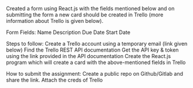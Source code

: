  Created a form using React.js with the fields mentioned below and on submitting the form a new card should be created in Trello (more information about Trello is given below).

Form Fields:
Name
Description
Due Date
Start Date

Steps to follow:
Create a Trello account using a temporary email (link given below)
Find the Trello REST API documentation
Get the API key & token using the link provided in the API documentation
Create the React.js program which will create a card with the above-mentioned fields in Trello 

How to submit the assignment: 
Create a public repo on Github/Gitlab and share the link.
Attach the creds of Trello
